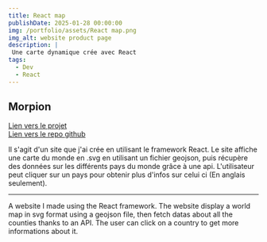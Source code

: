```yaml
---
title: React map
publishDate: 2025-01-28 00:00:00
img: /portfolio/assets/React map.png
img_alt: website product page
description: |
 Une carte dynamique crée avec React
tags:
  - Dev
  - React
---
```



## Morpion
<a href="https://tommy-bou.github.io/react-map/"> Lien vers le projet </a>
<br>
<a href="https://github.com/Tommy-BOU/React-map"> Lien vers le repo github </a>

Il s'agit d'un site que j'ai crée en utilisant le framework React. Le site affiche une carte du monde en .svg en utilisant un fichier geojson, puis récupère des données sur les différents pays du monde grâce à une api. L'utilisateur peut cliquer sur un pays pour obtenir plus d'infos sur celui ci (En anglais seulement).

<hr>

A website I made using the React framework. The website display a world map in svg format using a geojson file, then fetch datas about all the counties thanks to an API. The user can click on a country to get more informations about it.